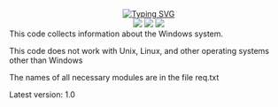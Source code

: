 <div align="center"><a href="https://git.io/typing-svg"><img src="https://readme-typing-svg.demolab.com?font=Fira+Code&size=40&duration=2500&pause=1000&color=000000&center=true&vCenter=true&width=435&lines=Hello%2C+system!;Hello%2C+Windows!;Hello%2C+BIOS!;Hello%2C+winreg!" alt="Typing SVG" /></a></div>
<div align="center">
  <img src="https://img.shields.io/github/repo-size/FeliBog/Windows-View?style=plastic"/>
  <img src="https://img.shields.io/github/license/FeliBog/Windows-View?style=plastic"/>
  <img src="https://tokei.rs/b1/github/FeliBog/Windows-View"/>
</div>
This code collects information about the Windows system. 

This code does not work with Unix, Linux, and other operating systems other than Windows

The names of all necessary modules are in the file req.txt

Latest version: 1.0

